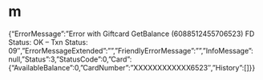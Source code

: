 # m
{“ErrorMessage”:”Error with Giftcard GetBalance (6088512455706523) FD Status: OK – Txn Status: 09″,”ErrorMessageExtended”:””,”FriendlyErrorMessage”:””,”InfoMessage”: null,”Status”:3,”StatusCode”:0,”Card”: {“AvailableBalance”:0,”CardNumber”:”XXXXXXXXXXXX6523″,”History”:[]}}
